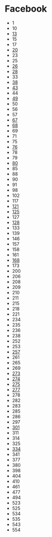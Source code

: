 # Facebook

- 1
- 10
- [13](../solutions/13.md)
- 15
- 17
- [20](../solutions/20.md)
- 23
- 25
- [26](../solutions/26.md)
- [28](../solutions/28.md)
- 33
- [38](../solutions/38.md)
- [43](../solutions/43.md)
- 44
- [49](../solutions/49.md)
- 50
- 56
- 57
- [67](../solutions/67.md)
- [68](../solutions/68.md)
- 69
- 71
- 75
- [76](../solutions/76.md)
- 78
- 79
- [80](../solutions/80.md)
- 85
- 88
- 90
- 91
- 98
- 102
- 117
- [121](../solutions/121.md)
- [125](../solutions/125.md)
- 127
- [128](../solutions/128.md)
- 133
- 139
- 146
- 157
- 158
- 161
- [168](../solutions/168.md)
- 173
- 200
- 206
- 208
- 209
- 210
- 211
- 215
- 218
- 221
- 234
- 235
- 236
- 238
- 252
- 253
- [257](../solutions/257.md)
- 261
- 265
- 269
- [273](../solutions/273.md)
- [274](../solutions/274.md)
- [275](../solutions/275.md)
- [277](../solutions/277.md)
- 278
- 282
- 283
- 285
- 286
- 297
- [301](../solutions/301.md)
- 311
- 314
- 325
- [334](../solutions/334.md)
- 341
- 377
- 380
- 398
- 404
- 410
- 461
- 477
- 494
- 523
- 525
- 534
- 535
- 543
- 554